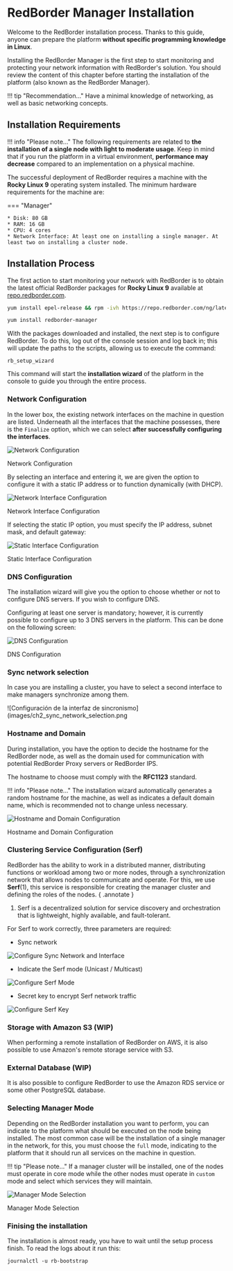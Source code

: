 
# RedBorder Manager Installation

Welcome to the RedBorder installation process. Thanks to this guide, anyone can prepare the platform **without specific programming knowledge in Linux**.

Installing the RedBorder Manager is the first step to start monitoring and protecting your network information with RedBorder's solution. You should review the content of this chapter before starting the installation of the platform (also known as the RedBorder Manager).

!!! tip "Recommendation..."
    Have a minimal knowledge of networking, as well as basic networking concepts.

## Installation Requirements

!!! info "Please note..."
    The following requirements are related to **the installation of a single node with light to moderate usage**. Keep in mind that if you run the platform in a virtual environment, **performance may decrease** compared to an implementation on a physical machine.

The successful deployment of RedBorder requires a machine with the **Rocky Linux 9** operating system installed. The minimum hardware requirements for the machine are:

=== "Manager"

    * Disk: 80 GB
    * RAM: 16 GB
    * CPU: 4 cores
    * Network Interface: At least one on installing a single manager. At least two on installing a cluster node.

## Installation Process

The first action to start monitoring your network with RedBorder is to obtain the latest official RedBorder packages for **Rocky Linux 9** available at [repo.redborder.com](https://repo.redborder.com).

``` bash title="Latest"
yum install epel-release && rpm -ivh https://repo.redborder.com/ng/latest/rhel/9/x86_64/redborder-repo-1.0.0-1.el9.rb.noarch.rpm
```

``` bash title="Manager"
yum install redborder-manager
```

With the packages downloaded and installed, the next step is to configure RedBorder. To do this, log out of the console session and log back in; this will update the paths to the scripts, allowing us to execute the command:

    rb_setup_wizard

This command will start the **installation wizard** of the platform in the console to guide you through the entire process.

### Network Configuration

In the lower box, the existing network interfaces on the machine in question are listed. Underneath all the interfaces that the machine possesses, there is the `Finalize` option, which we can select **after successfully configuring the interfaces**.

![Network Configuration](images/ch02_img001.png)

Network Configuration

By selecting an interface and entering it, we are given the option to configure it with a static IP address or to function dynamically (with DHCP).

![Network Interface Configuration](images/ch02_img002.png)

Network Interface Configuration

If selecting the static IP option, you must specify the IP address, subnet mask, and default gateway:

![Static Interface Configuration](images/ch02_img003.png)

Static Interface Configuration

### DNS Configuration

The installation wizard will give you the option to choose whether or not to configure DNS servers. If you wish to configure DNS.

Configuring at least one server is mandatory; however, it is currently possible to configure up to 3 DNS servers in the platform. This can be done on the following screen:

![DNS Configuration](images/ch02_img004.png)

DNS Configuration

### Sync network selection

In case you are installing a cluster, you have to select a second interface to make managers synchronize among them.

![Configuración de la interfaz de sincronismo](images/ch2_sync_network_selection.png

### Hostname and Domain

During installation, you have the option to decide the hostname for the RedBorder node, as well as the domain used for communication with potential RedBorder Proxy servers or RedBorder IPS.

The hostname to choose must comply with the **RFC1123** standard.

!!! info "Please note..."
    The installation wizard automatically generates a random hostname for the machine, as well as indicates a default domain name, which is recommended not to change unless necessary.

![Hostname and Domain Configuration](images/ch02_img005.png)

Hostname and Domain Configuration

### Clustering Service Configuration (Serf)

RedBorder has the ability to work in a distributed manner, distributing functions or workload among two or more nodes, through a synchronization network that allows nodes to communicate and operate. For this, we use **Serf**(1), this service is responsible for creating the manager cluster and defining the roles of the nodes.
{ .annotate }

1. Serf is a decentralized solution for service discovery and orchestration that is lightweight, highly available, and fault-tolerant.

For Serf to work correctly, three parameters are required:

- Sync network

![Configure Sync Network and Interface](images/ch02_img006.png)

- Indicate the Serf mode (Unicast / Multicast)

![Configure Serf Mode](images/ch02_img007.png)

- Secret key to encrypt Serf network traffic

![Configure Serf Key](images/ch02_img008.png)

### Storage with Amazon S3 (WIP)

When performing a remote installation of RedBorder on AWS, it is also possible to use Amazon's remote storage service with S3.

### External Database (WIP)

It is also possible to configure RedBorder to use the Amazon RDS service or some other PostgreSQL database.

### Selecting Manager Mode

Depending on the RedBorder installation you want to perform, you can indicate to the platform what should be executed on the node being installed. The most common case will be the installation of a single manager in the network, for this, you must choose the `full` mode, indicating to the platform that it should run all services on the machine in question.

!!! tip "Please note..."
    If a manager cluster will be installed, one of the nodes must operate in core mode while the other nodes must operate in `custom` mode and select which services they will maintain.

![Manager Mode Selection](images/ch02_img009.png)

Manager Mode Selection

### Finising the installation

The installation is almost ready, you have to wait until the setup process finish. To read the logs about it run this: 
```
journalctl -u rb-bootstrap
```
